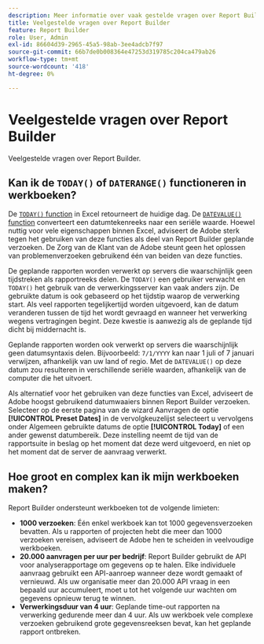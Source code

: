 ```yaml
---
description: Meer informatie over vaak gestelde vragen over Report Builder.
title: Veelgestelde vragen over Report Builder
feature: Report Builder
role: User, Admin
exl-id: 86604d39-2965-45a5-98ab-3ee4adcb7f97
source-git-commit: 66b7de0b008364e47253d319785c204ca479ab26
workflow-type: tm+mt
source-wordcount: '418'
ht-degree: 0%

---
```


# Veelgestelde vragen over Report Builder

Veelgestelde vragen over Report Builder.

## Kan ik de `TODAY()` of `DATERANGE()` functioneren in werkboeken?

De [`TODAY()` function](https://support.microsoft.com/en-us/office/today-function-5eb3078d-a82c-4736-8930-2f51a028fdd9) in Excel retourneert de huidige dag. De [`DATEVALUE()` function](https://support.microsoft.com/en-us/office/datevalue-function-df8b07d4-7761-4a93-bc33-b7471bbff252) converteert een datumtekenreeks naar een seriële waarde. Hoewel nuttig voor vele eigenschappen binnen Excel, adviseert de Adobe sterk tegen het gebruiken van deze functies als deel van Report Builder geplande verzoeken. De Zorg van de Klant van de Adobe steunt geen het oplossen van problemenverzoeken gebruikend één van beiden van deze functies.

De geplande rapporten worden verwerkt op servers die waarschijnlijk geen tijdstreken als rapportreeks delen. De `TODAY()` een gebruiker verwacht en `TODAY()` het gebruik van de verwerkingsserver kan vaak anders zijn. De gebruikte datum is ook gebaseerd op het tijdstip waarop de verwerking start. Als veel rapporten tegelijkertijd worden uitgevoerd, kan de datum veranderen tussen de tijd het wordt gevraagd en wanneer het verwerking wegens vertragingen begint. Deze kwestie is aanwezig als de geplande tijd dicht bij middernacht is.

Geplande rapporten worden ook verwerkt op servers die waarschijnlijk geen datumsyntaxis delen. Bijvoorbeeld: `7/1/YYYY` kan naar 1 juli of 7 januari verwijzen, afhankelijk van uw land of regio. Met de `DATEVALUE()` op deze datum zou resulteren in verschillende seriële waarden, afhankelijk van de computer die het uitvoert.

Als alternatief voor het gebruiken van deze functies van Excel, adviseert de Adobe hoogst gebruikend datumwaaiers binnen Report Builder verzoeken. Selecteer op de eerste pagina van de wizard Aanvragen de optie **[!UICONTROL Preset Dates]** in de vervolgkeuzelijst selecteert u vervolgens onder Algemeen gebruikte datums de optie **[!UICONTROL Today]** of een ander gewenst datumbereik. Deze instelling neemt de tijd van de rapportsuite in beslag op het moment dat deze werd uitgevoerd, en niet op het moment dat de server de aanvraag verwerkt.

## Hoe groot en complex kan ik mijn werkboeken maken?

Report Builder ondersteunt werkboeken tot de volgende limieten:

* **1000 verzoeken**: Één enkel werkboek kan tot 1000 gegevensverzoeken bevatten. Als u rapporten of projecten hebt die meer dan 1000 verzoeken vereisen, adviseert de Adobe hen te scheiden in veelvoudige werkboeken.
* **20.000 aanvragen per uur per bedrijf**: Report Builder gebruikt de API voor analyserapportage om gegevens op te halen. Elke individuele aanvraag gebruikt een API-aanroep wanneer deze wordt gemaakt of vernieuwd. Als uw organisatie meer dan 20.000 API vraag in een bepaald uur accumuleert, moet u tot het volgende uur wachten om gegevens opnieuw terug te winnen.
* **Verwerkingsduur van 4 uur**: Geplande time-out rapporten na verwerking gedurende meer dan 4 uur. Als uw werkboek vele complexe verzoeken gebruikend grote gegevensreeksen bevat, kan het geplande rapport ontbreken.
